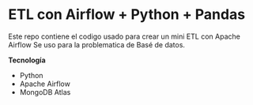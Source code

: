 # ETL con Airflow + Python + Pandas

Este repo contiene el codigo usado para crear un mini ETL con Apache Airflow
Se uso para la problematica de Basé de datos.

**Tecnología**

- Python
- Apache Airflow
- MongoDB Atlas